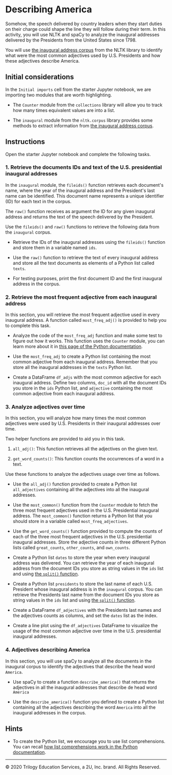 # Describing America

Somehow, the speech delivered by country leaders when they start duties on their charge could shape the line they will follow during their term. In this activity, you will use NLTK and spaCy to analyze the inaugural addresses delivered by the Presidents from the United States since 1798.

You will use [the inaugural address corpus](https://www.nltk.org/book/ch02.html#inaugural-address-corpus) from the NLTK library to identify what were the most common adjectives used by U.S. Presidents and how these adjectives describe America.

## Initial considerations

In the `Initial imports` cell from the starter Jupyter notebook, we are importing two modules that are worth highlighting.

* The `Counter` module from the `collections` library will allow you to track how many times equivalent values are into a list.

* The `inaugural` module from the `nltk.corpus` library provides some methods to extract information from [the inaugural address corpus](https://www.nltk.org/book/ch02.html#inaugural-address-corpus).

## Instructions

Open the starter Jupyter notebook and complete the following tasks.

### 1. Retrieve the documents IDs and text of the U.S. presidential inaugural addresses

In the `inaugural` module, the `fileids()` function retrieves each document's name, where the year of the inaugural address and the President's last name can be identified. This document name represents a unique identifier (ID) for each text in the corpus.

The `raw()` function receives as argument the ID for any given inaugural address and returns the text of the speech delivered by the President.

Use the `fileids()` and `raw()` functions to retrieve the following data from the `inaugural` corpus.

* Retrieve the IDs of the inaugural addresses using the `fileids()` function and store them in a variable named `ids`.

* Use the `raw()` function to retrieve the text of every inaugural address and store all the text documents as elements of a Python list called `texts`.

* For testing purposes, print the first document ID and the first inaugural address in the corpus.

### 2. Retrieve the most frequent adjective from each inaugural address

In this section, you will retrieve the most frequent adjective used in every inaugural address. A function called `most_freq_adj()` is provided to help you to complete this task.

* Analyze the code of the `most_freq_adj` function and make some test to figure out how it works. This function uses the `Counter` module, you can learn more about it in [this page of the Python documentation](https://docs.python.org/3.7/library/collections.html#collections.Counter).

* Use the `most_freq_adj` to create a Python list containing the most common adjective from each inaugural address. Remember that you store all the inaugural addresses in the `texts` Python list.

* Create a DataFrame `df_adjs` with the most common adjective for each inaugural address. Define two columns, `doc_id` with all the document IDs you store in the `ids` Python list, and `adjective` containing the most common adjective from each inaugural address.

### 3. Analyze adjectives over time

In this section, you will analyze how many times the most common adjectives were used by U.S. Presidents in their inaugural addresses over time.

Two helper functions are provided to aid you in this task.

1. `all_adj()`: This function retrieves all the adjectives on the given text.

2. `get_word_counts()`: This function counts the occurrences of a word in a text.

Use these functions to analyze the adjectives usage over time as follows.

* Use the `all_adj()` function provided to create a Python list `all_adjectives` containing all the adjectives into all the inaugural addresses.

* Use the `most_common()` function from the `Counter` module to fetch the three most frequent adjectives used in the U.S. Presidential inaugural address. The `most_common()` function returns a Python list that you should store in a variable called `most_freq_adjectives`.

* Use the `get_word_counts()` function provided to compute the counts of each of the three most frequent adjectives in the U.S. presidential inaugural addresses. Store the adjective counts in three different Python lists called `great_counts`, `other_counts`, and `own_counts`.

* Create a Python list `dates` to store the year when every inaugural address was delivered. You can retrieve the year of each inaugural address from the document IDs you store as string values in the `ids` list and using [the `split()` function](https://docs.python.org/3.7/library/stdtypes.html#str.split).

* Create a Python list `presidents` to store the last name of each U.S. President whose inaugural address is in the `inaugural` corpus. You can retrieve the Presidents last name from the document IDs you store as string values in the `ids` list and using [the `split()` function](https://docs.python.org/3.7/library/stdtypes.html#str.split).

* Create a DataFrame `df_adjectives` with the Presidents last names and the adjectives counts as columns, and set the `dates` list as the index.

* Create a line plot using the `df_adjectives` DataFrame to visualize the usage of the most common adjective over time in the U.S. presidential inaugural addresses.

### 4. Adjectives describing America

In this section, you will use spaCy to analyze all the documents in the inaugural corpus to identify the adjectives that describe the head word `America`.

* Use spaCy to create a function `describe_america()` that returns the adjectives in all the inaugural addresses that describe de head word `America`

* Use the `describe_america()` function you defined to create a Python list containing all the adjectives describing the word `America` into all the inaugural addresses in the corpus.

## Hints

* To create the Python list, we encourage you to use list comprehensions. You can recall [how list comprehensions work in the Python documentation](https://docs.python.org/3.7/tutorial/datastructures.html#list-comprehensions).

---

© 2020 Trilogy Education Services, a 2U, Inc. brand. All Rights Reserved.
